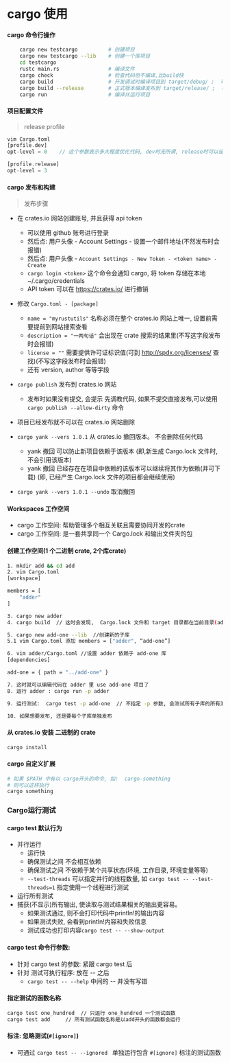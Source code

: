 # cargo 使用

#### cargo 命令行操作

```bash
    cargo new testcargo          # 创建项目
    cargo new testcargo --lib    # 创建一个库项目
    cd testcargo                 
    rustc main.rs                # 编译文件
    cargo check                  # 检查代码但不编译,比build快
    cargo build                  # 开发调试时编译项目到 target/debug/ ;  可以在 Cargo.toml文件的 [profile.dev] 下设置相关编译参数,如: opt-level
    cargo build --release        # 正式版本编译发布到 target/release/ ;  可以在 Cargo.toml文件的 [profile.release] 下设置相关编译参数,如: opt-level
    cargo run                    # 编译并运行项目
```

#### 项目配置文件

> release profile
 
```rust
vim Cargo.toml
[profile.dev]
opt-level = 0    // 这个参数表示多大程度优化代码, dev时无所谓, release时可以设置最大 3

[profile.release]
opt-level = 3
```
#### cargo 发布和构建

> 发布步骤

 - 在 crates.io 网站创建账号, 并且获得 api token
	 - 可以使用 github 账号进行登录
	 - 然后点: 用户头像 - Account Settings - 设置一个邮件地址(不然发布时会报错)
	 - 然后点: 用户头像 - `Account Settings - New Token - <token name> - Create`
    - `cargo login <token>` 这个命令会通知 cargo, 将 token 存储在本地 ~/.cargo/credentials
    - API token 可以在 https://crates.io/ 进行撤销

- 修改 `Cargo.toml - [package]`
    - `name = "myrustutils"` 名称必须在整个 crates.io 网站上唯一, 设置前需要提前到网站搜索查看
    - `description = "一两句话"` 会出现在 crate 搜索的结果里(不写这字段发布时会报错)
    - `license = ""` 需要提供许可证标识值(可到 http://spdx.org/licenses/ 查找)(不写这字段发布时会报错)
    - 还有 version, author 等等字段
- `cargo publish` 发布到 crates.io 网站
    - 发布时如果没有提交, 会提示 先调教代码, 如果不提交直接发布,可以使用`cargo publish --allow-dirty` 命令
- 项目已经发布就不可以在 crates.io 网站删除
- `cargo yank --vers 1.0.1` 从 crates.io 撤回版本。 不会删除任何代码
    - yank 撤回 可以防止新项目依赖于该版本 (即,新生成 Cargo.lock 文件时, 不会引用该版本)
    - yank 撤回 已经存在在项目中依赖的该版本可以继续将其作为依赖(并可下载) (即, 已经产生 Cargo.lock 文件的项目都会继续使用)
- `cargo yank --vers 1.0.1 --undo` 取消撤回

#### Workspaces 工作空间

- cargo 工作空间: 帮助管理多个相互关联且需要协同开发的crate
- cargo 工作空间: 是一套共享同一个 Cargo.lock 和输出文件夹的包

#### 创建工作空间(1 个二进制 crate, 2个库crate)

```bash
1. mkdir add && cd add
2. vim Cargo.toml
[workspace]

members = [
    "adder"
]

3. cargo new adder 
4. cargo build  // 这时会发现,  Cargo.lock 文件和 target 目录都在当前目录(add) 目录下, 而不会在(add/adder/) 目录下生成(即使 cd adder && cargo build 也不会在 adder 下生成)

5. cargo new add-one --lib  //创建新的子库
5.1 vim Cargo.toml 添加 members = ["adder", “add-one”]

6. vim adder/Cargo.toml //设置 adder 依赖于 add-one 库
[dependencies]

add-one = { path = "../add-one" }

7. 这时就可以编辑代码在 adder 里 use add-one 项目了
8. 运行 adder : cargo run -p adder

9. 运行测试:  cargo test -p add-one  // 不指定 -p 参数, 会测试所有子库的所有测试项目

10. 如果想要发布, 还是要每个子库单独发布
```

#### 从 crates.io 安装 二进制的 crate

```sh
cargo install
```

#### cargo 自定义扩展

```sh
# 如果 $PATH 中有以 cargo开头的命令, 如:  cargo-something
# 则可以这样执行
cargo something 
```

### Cargo运行测试
#### cargo test 默认行为

- 并行运行
    - 运行快
    - 确保测试之间 不会相互依赖
    - 确保测试之间 不依赖于某个共享状态(环境, 工作目录, 环境变量等等)
    - `--test-threads` 可以指定并行的线程数量, 如 `cargo test -- --test-threads=1` 指定使用一个线程进行测试
- 运行所有测试
- 捕获(不显示)所有输出, 使读取与测试结果相关的输出更容易。
    - 如果测试通过, 则不会打印代码中println!的输出内容
    - 如果测试失败, 会看到println!内容和失败信息
    - 测试成功也打印内容`cargo test -- --show-output`

#### cargo test 命令行参数:

- 针对 cargo test 的参数: 紧跟 cargo test 后
- 针对 测试可执行程序: 放在 -- 之后
    - `cargo test -- --help`  中间的 -- 并没有写错


#### 指定测试的函数名称

```sh
cargo test one_hundred  // 只运行 one_hundred 一个测试函数
cargo test add     // 所有测试函数名称是以add开头的函数都会运行
```

#### 标注: 忽略测试(`#[ignore]`)

- 可通过 `cargo test -- --ignored ` 单独运行包含 `#[ignore]` 标注的测试函数

